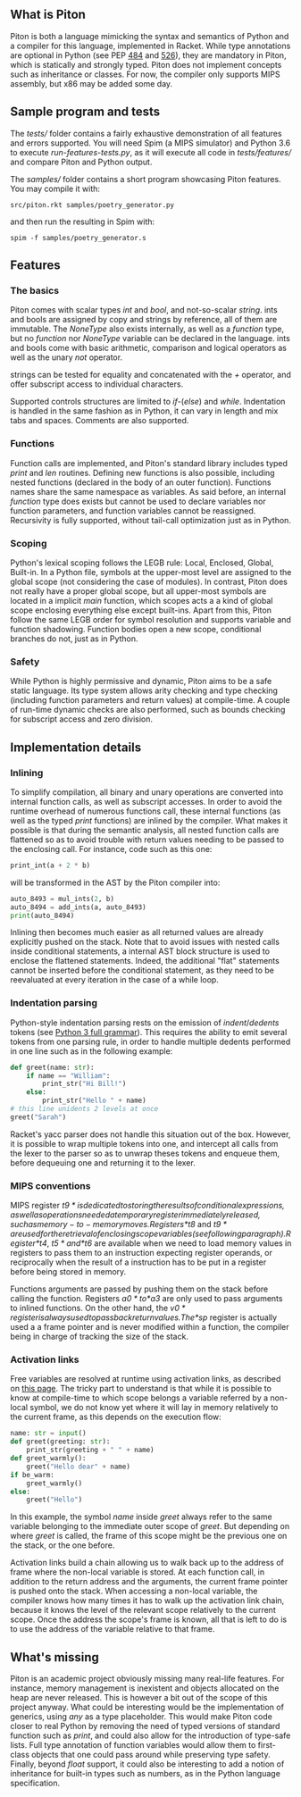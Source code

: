 ## What is Piton

Piton is both a language mimicking the syntax and semantics of Python and a compiler for this language, implemented in Racket. While type annotations are optional in Python (see PEP [484][1] and [526][2]), they are mandatory in Piton, which is statically and strongly typed. Piton does not implement concepts such as inheritance or classes. For now, the compiler only supports MIPS assembly, but x86 may be added some day.

[1]: https://www.python.org/dev/peps/pep-0484/
[2]: https://www.python.org/dev/peps/pep-0526/

## Sample program and tests

The *tests/* folder contains a fairly exhaustive demonstration of all features and errors supported. You will need Spim (a MIPS simulator) and Python 3.6 to execute *run-features-tests.py*, as it will execute all code in *tests/features/* and compare Piton and Python output.

The *samples/* folder contains a short program showcasing Piton features. You may compile it with:

    src/piton.rkt samples/poetry_generator.py

and then run the resulting in Spim with:

    spim -f samples/poetry_generator.s

## Features

### The basics

Piton comes with scalar types *int* and *bool*, and not-so-scalar *string*. ints and bools are assigned by copy and strings by reference, all of them are immutable. The *NoneType* also exists internally, as well as a *function* type, but no *function* nor *NoneType* variable can be declared in the language. ints and bools come with basic arithmetic, comparison and logical operators as well as the unary *not* operator.

strings can be tested for equality and concatenated with the *+* operator, and offer subscript access to individual characters.

Supported controls structures are limited to *if*-(*else*) and *while*. Indentation is handled in the same fashion as in Python, it can vary in length and mix tabs and spaces. Comments are also supported.

### Functions

Function calls are implemented, and Piton's standard library includes typed *print* and *len* routines. Defining new functions is also possible, including nested functions (declared in the body of an outer function). Functions names share the same namespace as variables. As said before, an internal *function* type does exists but cannot be used to declare variables nor function parameters, and function variables cannot be reassigned. Recursivity is fully supported, without tail-call optimization just as in Python.

### Scoping

Python's lexical scoping follows the LEGB rule: Local, Enclosed, Global, Built-in. In a Python file, symbols at the upper-most level are assigned to the global scope  (not considering the case of modules). In contrast, Piton does not really have a proper global scope, but all upper-most symbols are located in a implicit *main* function, which scopes acts a a kind of global scope enclosing everything else except built-ins. Apart from this, Piton follow the same LEGB order for symbol resolution and supports variable and function shadowing. Function bodies open a new scope, conditional branches do not, just as in Python.

### Safety

While Python is highly permissive and dynamic, Piton aims to be a safe static language. Its type system allows arity checking and type checking (including function parameters and return values) at compile-time. A couple of run-time dynamic checks are also performed, such as bounds checking for subscript access and zero division.

## Implementation details

### Inlining

To simplify compilation, all binary and unary operations are converted into internal function calls, as well as subscript accesses. In order to avoid the runtime overhead of numerous functions call, these internal functions (as well as the typed *print* functions) are inlined by the compiler. What makes it possible is that during the semantic analysis, all nested function calls are flattened so as to avoid trouble with return values needing to be passed to the enclosing call. For instance, code such as this one:

```python
print_int(a + 2 * b)
```
will be transformed in the AST by the Piton compiler into:

```python
auto_8493 = mul_ints(2, b)
auto_8494 = add_ints(a, auto_8493)
print(auto_8494)
```

Inlining then becomes much easier as all returned values are already explicitly pushed on the stack. Note that to avoid issues with nested calls inside conditional statements, a internal AST block structure is used to enclose the flattened statements. Indeed, the additional "flat" statements cannot be inserted before the conditional statement, as they need to be reevaluated at every iteration in the case of a while loop.

### Indentation parsing

Python-style indentation parsing rests on the emission of *indent*/*dedents* tokens (see [Python 3 full grammar][3]). This requires the ability to emit several tokens from one parsing rule, in order to handle multiple dedents performed in one line such as in the following example:

```python
def greet(name: str):
    if name == "William":
        print_str("Hi Bill!")
    else:
        print_str("Hello " + name)
# this line unidents 2 levels at once
greet("Sarah")
```

Racket's yacc parser does not handle this situation out of the box. However, it is possible to wrap multiple tokens into one, and intercept all calls from the lexer to the parser so as to unwrap theses tokens and enqueue them, before dequeuing one and returning it to the lexer.

[3]: https://docs.python.org/3/reference/grammar.html

### MIPS conventions

MIPS register *$t9* is dedicated to storing the results of conditional expressions, as well as operations needed a temporary register immediately released, such as memory-to-memory moves. Registers *$t8* and *$t9* are used for the retrieval of enclosing scope variables (see following paragraph). Register *$t4*, *$t5* and *$t6* are available when we need to load memory values in registers to pass them to an instruction expecting register operands, or reciprocally when the result of a instruction has to be put in a register before being stored in memory.

Functions arguments are passed by pushing them on the stack before calling the function. Registers *$a0* to *$a3* are only used to pass arguments to inlined functions. On the other hand, the *$v0* register is always used to pass back return values. The *$sp* register is actually used a a frame pointer and is never modified within a function, the compiler being in charge of tracking the size of the stack.

### Activation links

Free variables are resolved at runtime using activation links, as described on [this page][4]. The tricky part to understand is that while it is possible to know at compile-time to which scope belongs a variable referred by a non-local symbol, we do not know yet where it will lay in memory relatively to the current frame, as this depends on the execution flow:

```python
name: str = input()
def greet(greeting: str):
    print_str(greeting + " " + name)
def greet_warmly():
    greet("Hello dear" + name)
if be_warm:
    greet_warmly()
else:
    greet("Hello")
```

In this example, the symbol *name* inside *greet* always refer to the same variable belonging to the immediate outer scope of *greet*. But depending on where *greet* is called, the frame of this scope might be the previous one on the stack, or the one before.

Activation links build a chain allowing us to walk back up to the address of frame where the non-local variable is stored. At each function call, in addition to the return address and the arguments, the current frame pointer is pushed onto the stack. When accessing a non-local variable, the compiler knows how many times it has to walk up the activation link chain, because it knows the level of the relevant scope relatively to the current scope. Once the address the scope's frame is known, all that is left to do is to use the address of the variable relative to that frame.

[4]: http://pages.cs.wisc.edu/~fischer/cs536.s06/course.hold/html/NOTES/8.RUNTIME-VAR-ACCESS.html#accessLink

## What's missing

Piton is an academic project obviously missing many real-life features. For instance, memory management is inexistent and objects allocated on the heap are never released. This is however a bit out of the scope of this project anyway. What could be interesting would be the implementation of generics, using *any* as a type placeholder. This would make Piton code closer to real Python by removing the need of typed versions of standard function such as *print*, and could also allow for the introduction of type-safe lists. Full type annotation of function variables would allow them to first-class objects that one could pass around while preserving type safety. Finally, beyond *float* support, it could also be interesting to add a notion of inheritance for built-in types such as numbers, as in the Python language specification.
